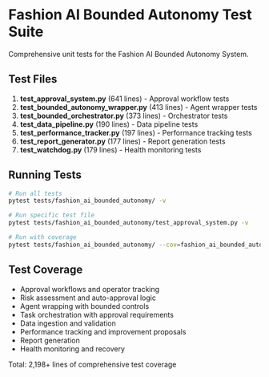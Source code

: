 # Fashion AI Bounded Autonomy Test Suite

Comprehensive unit tests for the Fashion AI Bounded Autonomy System.

## Test Files

1. **test_approval_system.py** (641 lines) - Approval workflow tests
2. **test_bounded_autonomy_wrapper.py** (413 lines) - Agent wrapper tests  
3. **test_bounded_orchestrator.py** (373 lines) - Orchestrator tests
4. **test_data_pipeline.py** (190 lines) - Data pipeline tests
5. **test_performance_tracker.py** (197 lines) - Performance tracking tests
6. **test_report_generator.py** (177 lines) - Report generation tests
7. **test_watchdog.py** (179 lines) - Health monitoring tests

## Running Tests

```bash
# Run all tests
pytest tests/fashion_ai_bounded_autonomy/ -v

# Run specific test file
pytest tests/fashion_ai_bounded_autonomy/test_approval_system.py -v

# Run with coverage
pytest tests/fashion_ai_bounded_autonomy/ --cov=fashion_ai_bounded_autonomy
```

## Test Coverage

- Approval workflows and operator tracking
- Risk assessment and auto-approval logic
- Agent wrapping with bounded controls
- Task orchestration with approval requirements
- Data ingestion and validation
- Performance tracking and improvement proposals
- Report generation
- Health monitoring and recovery

Total: 2,198+ lines of comprehensive test coverage